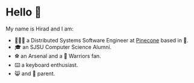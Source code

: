 # Hello 👋

My name is Hirad and I am:

- 🧑🏻‍🔧 a Distributed Systems Software Engineer at [Pinecone](https://www.pinecone.io/) based in 🗽.
- 🎓 an SJSU Computer Science Alumni.
- ⚽️ an Arsenal and a 🏀 Warriors fan.
- ⌨️ a keyboard enthusiast.
- 😸 and 🐶 parent.
